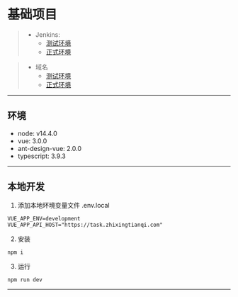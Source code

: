 # 基础项目

> - Jenkins: 
>   - [测试环境](http://jenkins.crofys.cn/view/%E6%B5%8B%E8%AF%95%E7%8E%AF%E5%A2%83/job/test-ors-admin-web/)
>   - [正式环境](http://jenkins.crofys.cn/view/%E6%AD%A3%E5%BC%8F%E7%8E%AF%E5%A2%83/job/master-ors-admin-web/)

> - 域名
>   - [测试环境](http://ors-admin.join-test.gz-data.com/market-data)
>   - [正式环境](http://ors-admin.join-test.gz-data.com/market-data)


---

## 环境
- node: v14.4.0
- vue: 3.0.0
- ant-design-vue: 2.0.0
- typescript: 3.9.3
---

## 本地开发
1. 添加本地环境变量文件 .env.local
```env
VUE_APP_ENV=development
VUE_APP_API_HOST="https://task.zhixingtianqi.com"
```

2. 安装
```shell
npm i
```

3. 运行
```shell
npm run dev
```

---

